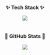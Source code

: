 <!-- ## Hi there 👋 -->
<h3 align="center">✨ Tech Stack ✨</h3>
<div align="center">
  <img src="https://github-readme-stats.vercel.app/api/top-langs/?username=koreaGunner&layout=compact">
</div>

<br>


<h3 align="center">🌱 GitHub Stats 🌱</h3>
<div align="center">
  <img src="https://github-readme-stats.vercel.app/api?username=koreaGunner&show_icons=true&theme=radical">
  <!-- <img src="https://github-readme-stats.vercel.app/api?username=koreaGunner&hide=&hide_title=true&show_icons=true&include_all_commits=true&theme=nord"> -->
</div>



<!--
**koreaGunner/koreaGunner** is a ✨ _special_ ✨ repository because its `README.md` (this file) appears on your GitHub profile.

Here are some ideas to get you started:

- 🔭 I’m currently working on ...
- 🌱 I’m currently learning ...
- 👯 I’m looking to collaborate on ...
- 🤔 I’m looking for help with ...
- 💬 Ask me about ...
- 📫 How to reach me: ...
- 😄 Pronouns: ...
- ⚡ Fun fact: ...
-->

